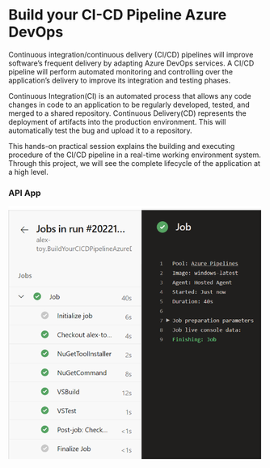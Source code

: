 # Build your CI-CD Pipeline Azure DevOps

Continuous integration/continuous delivery (CI/CD) pipelines will improve software’s frequent delivery by adapting Azure DevOps services. A CI/CD pipeline will perform automated monitoring and controlling over the application’s delivery to improve its integration and testing phases. 

Continuous Integration(CI) is an automated process that allows any code changes in code to an application to be regularly developed, tested, and merged to a shared repository. Continuous Delivery(CD) represents the deployment of artifacts into the production environment. This will automatically test the bug and upload it to a repository.

This hands-on practical session explains the building and executing procedure of the CI/CD pipeline in a real-time working environment system. Through this project, we will see the complete lifecycle of the application at a high level.


### API App

<img src="/pictures/initial_pipeline.png" title="initial pipeline"  width="500">

